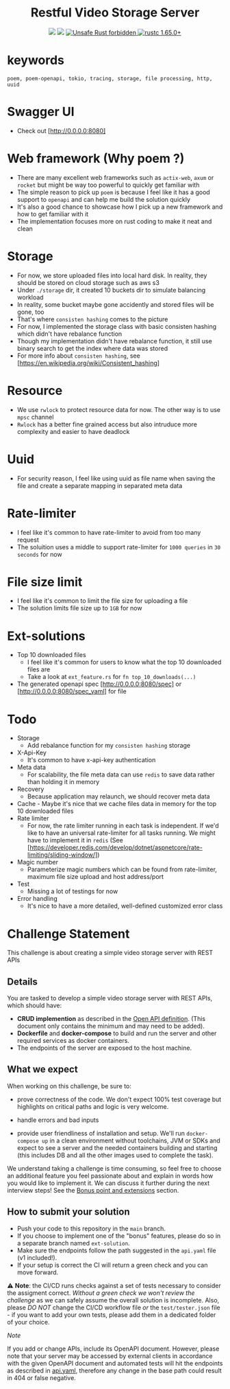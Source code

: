 <h1 align="center">Restful Video Storage Server</h1>

<div align="center">
  <!-- CI -->
  <img src="https://github.com/cityos-dev/Gembright-Stone-Hung/actions/workflows/action.yaml/badge.svg" />
  <img src="https://github.com/cityos-dev/Gembright-Stone-Hung/actions/workflows/clippy.yaml/badge.svg" />
  <a href="https://github.com/rust-secure-code/safety-dance/">
    <img src="https://img.shields.io/badge/unsafe-forbidden-success.svg?style=flat-square"
      alt="Unsafe Rust forbidden" />
  </a>
  <a href="https://blog.rust-lang.org/2022/11/03/Rust-1.65.0.html">
    <img src="https://img.shields.io/badge/rustc-1.65.0+-ab6000.svg"
      alt="rustc 1.65.0+" />
  </a>
</div>

# keywords
```
poem, poem-openapi, tokio, tracing, storage, file processing, http, uuid
```
# Swagger UI
  * Check out [http://0.0.0.0:8080] 

# Web framework (Why poem ?) 
  * There are many excellent web frameworks such as `actix-web`, `axum` or `rocket` but might be way too powerful to quickly get familiar with 
  * The simple reason to pick up `poem` is because I feel like it has a good support to `openapi` and can help me build the solution quickly
  * It's also a good chance to showcase how I pick up a new framework and how to get familiar with it
  * The implementation focuses more on rust coding to make it neat and clean

# Storage
  * For now, we store uploaded files into local hard disk. In reality, they should be stored on cloud storage such as aws s3
  * Under `./storage` dir, it created 10 buckets dir to simulate balancing workload
  * In reality, some bucket maybe gone accidently and stored files will be gone, too
  * That's where `consisten hashing` comes to the picture
  * For now, I implemented the storage class with basic consisten hashing which didn't have rebalance function
  * Though my implementation didn't have rebalance function, it still use binary search to get the index where data was stored
  * For more info about `consisten hashing`, see [https://en.wikipedia.org/wiki/Consistent_hashing]

# Resource
  * We use `rwlock` to protect resource data for now. The other way is to use `mpsc` channel
  * `Rwlock` has a better fine grained access but also intruduce more complexity and easier to have deadlock

# Uuid
  * For security reason, I feel like using uuid as file name when saving the file and create a separate mapping in separated meta data

# Rate-limiter
  * I feel like it's common to have rate-limiter to avoid from too many request
  * The soluition uses a middle to support rate-limiter for `1000 queries` in `30 seconds` for now

# File size limit
  * I feel like it's common to limit the file size for uploading a file
  * The solution limits file size up to `1GB` for now

# Ext-solutions
  - Top 10 downloaded files
    * I feel like it's common for users to know what the top 10 downloaded files are
    * Take a look at `ext_feature.rs` for `fn top_10_downloads(...)` 
  - The generated openapi spec [http://0.0.0.0:8080/spec] or [http://0.0.0.0:8080/spec_yaml] for file

# Todo
  * Storage
    - Add rebalance function for my `consisten hashing` storage
  * X-Api-Key
    - It's common to have x-api-key authentication
  * Meta data
    - For scalability, the file meta data can use `redis` to save data rather than holding it in memory
  * Recovery
    - Because application may relaunch, we should recover meta data
  *  Cache
    - Maybe it's nice that we cache files data in memory for the top 10 downloaded files
  * Rate limiter
    - For now, the rate limiter running in each task is independent. If we'd like to have an universal rate-limiter for all tasks running. We might have to implement it in `redis` (See [https://developer.redis.com/develop/dotnet/aspnetcore/rate-limiting/sliding-window/])
  * Magic number
    - Parameterize magic numbers which can be found from rate-limiter, maximum file size upload and host address/port
  * Test
    - Missing a lot of testings for now
  * Error handling
    - It's nice to have a more detailed, well-defined customized error class
  

# Challenge Statement

This challenge is about creating a simple video storage server with REST APIs

## Details

You are tasked to develop a simple video storage server with REST APIs, which should have:
- **CRUD implemention** as described in the [Open API definition](./api.yaml). (This document only contains the minimum and may need to be added).
- **Dockerfile** and **docker-compose** to build and run the server and other required services as docker containers.
- The endpoints of the server are exposed to the host machine.

## What we expect

When working on this challenge, be sure to:

- prove correctness of the code. We don't expect 100% test coverage but highlights on critical paths and logic is very welcome.
  
- handle errors and bad inputs
  
- provide user friendliness of installation and setup. We'll run `docker-compose up` in a clean environment without toolchains, JVM or SDKs and expect to see a server and the needed containers building and starting (this includes DB and all the other images used to complete the task).

We understand taking a challenge is time consuming, so feel free to choose an additional feature you feel passionate about and explain in words how you would like to implement it. We can discuss it further during the next interview steps!
See the [Bonus point and extensions](#bonus-points-and-extensions) section.
  

## How to submit your solution

- Push your code to this repository in the `main` branch.
- If you choose to implement one of the "bonus" features, please do so in a separate branch named `ext-solution`.
- Make sure the endpoints follow the path suggested in the `api.yaml` file (v1 included!).
- If your setup is correct the CI will return a green check and you can move forward. 

⚠️ **Note**: the CI/CD runs checks against a set of tests necessary to consider the assigment correct. _Without a green check we won't review the challenge_ as we can safely assume the overall solution is incomplete. Also, please *DO NOT* change the CI/CD workflow file _or_ the `test/tester.json` file - if you want to add your own tests, please add them in a dedicated folder of your choice.

*Note*

If you add or change APIs, include its OpenAPI document. However, please note that your server may be accessed by external clients in accordance with the given OpenAPI document and automated tests will hit the endpoints as described in [api.yaml](./api.yaml), therefore any change in the base path could result in 404 or false negative.

